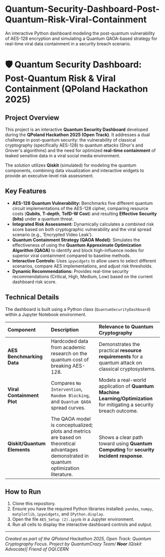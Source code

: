 # Quantum-Security-Dashboard-Post-Quantum-Risk-Viral-Containment
An interactive Python dashboard modeling the post-quantum vulnerability of AES-128 encryption and simulating a Quantum QAOA-based strategy for real-time viral data containment in a security breach scenario.

# 🛡️ Quantum Security Dashboard: Post-Quantum Risk & Viral Containment (QPoland Hackathon 2025)

## Project Overview

This project is an interactive **Quantum Security Dashboard** developed during the **QPoland Hackathon 2025 (Open Track)**. It addresses a dual challenge in post-quantum security: the vulnerability of classical cryptography (specifically AES-128) to quantum attacks (Shor's and Grover's algorithms) and the need for optimized **real-time containment** of leaked sensitive data in a viral social media environment.

The solution utilizes **Qiskit** (simulated) for modeling the quantum components, combining data visualization and interactive widgets to provide an executive-level risk assessment.

## Key Features

* **AES-128 Quantum Vulnerability:** Benchmarks five different quantum circuit implementations of the AES-128 cipher, comparing resource costs (**Qubits**, **T-depth**, **TofD-W Cost**) and resulting **Effective Security (bits)** under a quantum threat.
* **Integrated Risk Assessment:** Dynamically calculates a combined risk score based on both cryptographic vulnerability and the viral spread scenario (e.g., 'Encrypted Video Leak').
* **Quantum Containment Strategy (QAOA Model):** Simulates the effectiveness of using the **Quantum Approximate Optimization Algorithm (QAOA)** to identify and block high-influence nodes for superior viral containment compared to baseline methods.
* **Interactive Controls:** Uses `ipywidgets` to allow users to select different scenarios, compare AES implementations, and adjust risk thresholds.
* **Dynamic Recommendations:** Provides real-time security recommendations (Critical, High, Medium, Low) based on the current dashboard risk score.

## Technical Details

The dashboard is built using a Python class (`QuantumSecurityDashboard`) within a Jupyter Notebook environment.

| Component | Description | Relevance to Quantum Cryptography |
| :--- | :--- | :--- |
| **AES Benchmarking Data** | Hardcoded data from academic research on the quantum cost of breaking AES-128. | Demonstrates the practical **resource requirements** for a quantum attack on classical cryptosystems. |
| **Viral Containment Plot** | Compares `No Intervention`, `Random Blocking`, and `Quantum QAOA` spread curves. | Models a real-world application of **Quantum Machine Learning/Optimization** for mitigating a security breach outcome. |
| **Qiskit/Quantum Elements** | The QAOA model is conceptualized; plots and metrics are based on theoretical advantages demonstrated in quantum optimization literature. | Shows a clear path toward using **Quantum Computing** for **security incident response**. |

## How to Run

1.  Clone this repository.
2.  Ensure you have the required Python libraries installed: `pandas`, `numpy`, `matplotlib`, `ipywidgets`, and `IPython.display`.
3.  Open the file `AES_Setup (2).ipynb` in a Jupyter environment.
4.  Run all cells to display the interactive dashboard controls and output.

---
*Created as part of the QPoland Hackathon 2025, Open Track: Quantum Cryptography Focus.*
*Project by QuantumCrazy Team/ **Noor** (Qiskit Advocate)| Friend of OQI.CERN*
